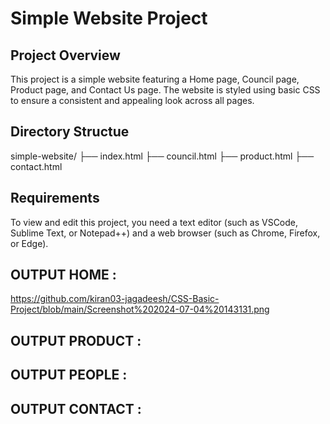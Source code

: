 # Simple Website Project
## Project Overview
This project is a simple website featuring a Home page, Council page, Product page, and Contact Us page. The website is styled using basic CSS to ensure a consistent and appealing look across all pages.

## Directory Structue
simple-website/
├── index.html
├── council.html
├── product.html
├── contact.html

## Requirements
To view and edit this project, you need a text editor (such as VSCode, Sublime Text, or Notepad++) and a web browser (such as Chrome, Firefox, or Edge).

## OUTPUT HOME :
https://github.com/kiran03-jagadeesh/CSS-Basic-Project/blob/main/Screenshot%202024-07-04%20143131.png
## OUTPUT PRODUCT :

## OUTPUT PEOPLE :

## OUTPUT CONTACT :
